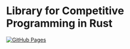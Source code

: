 # Library for Competitive Programming in Rust

[![GitHub Pages](https://img.shields.io/static/v1?label=Doc&message=+&color=brightgreen&logo=github)](https://sash2104.github.io/cp-library-rs/cp_library_rs)
